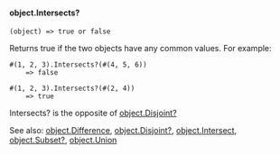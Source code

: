 #### object.Intersects?

``` suneido
(object) => true or false
```

Returns true if the two objects have any common values. For example:

``` suneido
#(1, 2, 3).Intersects?(#(4, 5, 6))
    => false

#(1, 2, 3).Intersects?(#(2, 4))
    => true
```

Intersects? is the opposite of [object.Disjoint?](<object.Disjoint?.md>)


See also:
[object.Difference](<object.Difference.md>),
[object.Disjoint?](<object.Disjoint?.md>),
[object.Intersect](<object.Intersect.md>),
[object.Subset?](<object.Subset?.md>),
[object.Union](<object.Union.md>)
